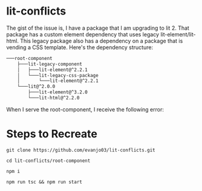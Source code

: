 # lit-conflicts

The gist of the issue is, I have a package that I am upgrading to lit 2.  That package has a custom element dependency that uses legacy lit-element/lit-html.  This legacy package also has a dependency on a package that is vending a CSS template.  Here's the dependency structure:

```bash
───root-component
    ├───lit-legacy-component
    │   ├───lit-element@^2.2.1
    │   └───lit-legacy-css-package
    │       └───lit-element@^2.2.1
    └───lit@^2.0.0
        ├───lit-element@^3.2.0
        └───lit-html@^2.2.0
```

When I serve the root-component, I receive the following error:



# Steps to Recreate

```
git clone https://github.com/evanjo03/lit-conflicts.git

cd lit-conflicts/root-component

npm i

npm run tsc && npm run start
```
